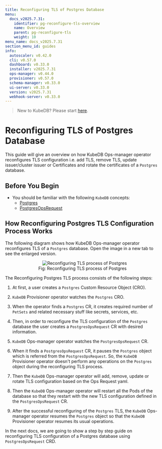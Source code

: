 ```yaml
---
title: Reconfiguring TLS of Postgres Database
menu:
  docs_v2025.7.31:
    identifier: pg-reconfigure-tls-overview
    name: Overview
    parent: pg-reconfigure-tls
    weight: 10
menu_name: docs_v2025.7.31
section_menu_id: guides
info:
  autoscaler: v0.42.0
  cli: v0.57.0
  dashboard: v0.33.0
  installer: v2025.7.31
  ops-manager: v0.44.0
  provisioner: v0.57.0
  schema-manager: v0.33.0
  ui-server: v0.33.0
  version: v2025.7.31
  webhook-server: v0.33.0
---
```


> New to KubeDB? Please start [here](/docs/v2025.7.31/README).

# Reconfiguring TLS of Postgres Database

This guide will give an overview on how KubeDB Ops-manager operator reconfigures TLS configuration i.e. add TLS, remove TLS, update issuer/cluster issuer or Certificates and rotate the certificates of a `Postgres` database.

## Before You Begin

- You should be familiar with the following `KubeDB` concepts:
  - [Postgres](/docs/v2025.7.31/guides/postgres/concepts/postgres)
  - [PostgresOpsRequest](/docs/v2025.7.31/guides/postgres/concepts/opsrequest)

## How Reconfiguring Postgres TLS Configuration Process Works

The following diagram shows how KubeDB Ops-manager operator reconfigures TLS of a `Postgres` database. Open the image in a new tab to see the enlarged version.

<figure align="center">
  <img alt="Reconfiguring TLS process of Postgres" src="/docs/v2025.7.31/images/day-2-operation/postgres/pg-reconfigure-tls.svg">
<figcaption align="center">Fig: Reconfiguring TLS process of Postgres</figcaption>
</figure>

The Reconfiguring Postgres TLS process consists of the following steps:

1. At first, a user creates a `Postgres` Custom Resource Object (CRO).

2. `KubeDB` Provisioner  operator watches the `Postgres` CRO.

3. When the operator finds a `Postgres` CR, it creates required number of `PetSets` and related necessary stuff like secrets, services, etc.

4. Then, in order to reconfigure the TLS configuration of the `Postgres` database the user creates a `PostgresOpsRequest` CR with desired information.

5. `KubeDB` Ops-manager operator watches the `PostgresOpsRequest` CR.

6. When it finds a `PostgresOpsRequest` CR, it pauses the `Postgres` object which is referred from the `PostgresOpsRequest`. So, the `KubeDB` Provisioner  operator doesn't perform any operations on the `Postgres` object during the reconfiguring TLS process.  

7. Then the `KubeDB` Ops-manager operator will add, remove, update or rotate TLS configuration based on the Ops Request yaml.

8. Then the `KubeDB` Ops-manager operator will restart all the Pods of the database so that they restart with the new TLS configuration defined in the `PostgresOpsRequest` CR.

9. After the successful reconfiguring of the `Postgres` TLS, the `KubeDB` Ops-manager operator resumes the `Postgres` object so that the `KubeDB` Provisioner  operator resumes its usual operations.

In the next docs, we are going to show a step by step guide on reconfiguring TLS configuration of a Postgres database using `PostgresOpsRequest` CRD.